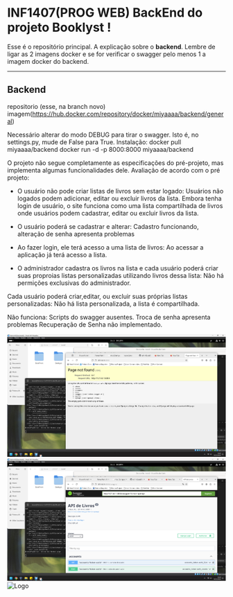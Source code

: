 # INF1407(PROG WEB)  BackEnd do projeto Booklyst !
Esse é o repositório principal.
A explicação sobre o **backend**. Lembre de ligar as 2 imagens docker e se for verificar o swagger pelo menos 1 a imagem docker do backend.

---
## Backend
repositorio (esse, na branch novo)
imagem(https://hub.docker.com/repository/docker/miyaaaa/backend/general)

Necessário alterar do modo DEBUG para tirar o swagger. Isto é, no settings.py, mude de False para True.
Instalação:
  docker pull miyaaaa/backend
  docker run -d -p 8000:8000 miyaaaa/backend

O projeto não segue completamente as especificações do pré-projeto, mas implementa algumas funcionalidades dele.
Avaliação de acordo com o pré projeto:
- O usuário não pode criar listas de livros sem estar logado: Usuários não logados podem adicionar, editar ou excluir livros da lista.
Embora tenha login de usuário, o site funciona como uma lista compartilhada de livros onde usuários podem cadastrar, editar ou excluir livros da lista.

- O usuário poderá se cadastrar e alterar: Cadastro funcionando, alteração de senha apresenta problemas

- Ao fazer login, ele terá acesso a uma lista de livros: Ao acessar a aplicação já terá acesso a lista.

- O administrador cadastra os livros na lista e cada usuário poderá criar suas proproias listas personalizadas utilizando livros dessa lista: Não há permições exclusivas do administrador.

Cada usuário poderá criar,editar, ou excluir suas próprias listas personalizadas: Não há lista personalizada, a lista é compartilhada.

Não funciona:
  Scripts do swagger ausentes.
  Troca de senha apresenta problemas
  Recuperação de Senha não implementado.

  
  
![Logo](home.png) ![Logo](so.png) ![Logo](SF.png)
